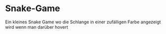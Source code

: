 # Snake-Game
Ein kleines Snake Game wo die Schlange in einer zufälligen Farbe angezeigt wird wenn man darüber hovert
